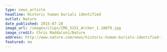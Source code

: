```yaml
---
type: news_article
headline: Historic human burials identified
outlet: Nature
date_published: 2015-07-28
image_url: /images/clips/IMG_5151_Archer_1.18079.jpg
image_credit: Chris Maddaloni/Nature
address: http://www.nature.com/news/historic-human-burials-identified-1.18079
featured: no
---
```

